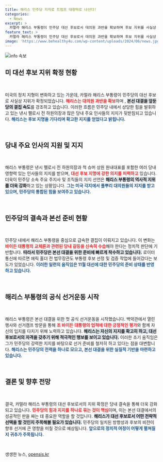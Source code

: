 ```yaml
---
title: 해리스 민주당 지지로 트럼프 대항마로 나선다!
categories:
  - News
excerpt: >
  카멀라 해리스 부통령이 민주당 대선 후보로서 대의원 과반을 확보하며 후보 지위를 사실상 확정했다. 당내 주요 인사들의 지지가 이어지는 가운데 민주당은 내홍을 이겨내고 본선 대결 준비에 박차를 가하고 있다.
feature_text: >
  카멀라 해리스 부통령이 민주당 대선 후보로서 대의원 과반을 확보하며 후보 지위를 사실상 확정했다. 당내 주요 인사들의 지지가 이어지는 가운데 민주당은 내홍을 이겨내고 본선 대결 준비에 박차를 가하고 있다.
image: 'https://www.behealthy4u.com/wp-content/uploads/2024/06/news.jpg'
---
```


<p><img src="https://www.behealthy4u.com/wp-content/uploads/2024/06/news.jpg" alt="info 속보" /></p>

<h2 data-ke-size="size26">미 대선 후보 지위 확정 현황</h2>

<p data-ke-size="size16">&nbsp;</p>

<p>미국의 정치 지형이 변화하고 있는 가운데, 카멀라 해리스 부통령이 민주당의 대선 후보로 사실상 지위가 확정되었습니다. <b><span style="color: #ee2323;">해리스는 대의원 과반을 확보</span></b>하며 , <b><span style="background-color: #21538527;">본선 대결을 앞둔 당의 결집 속도</span></b>를 강조하고 있습니다. 이러한 흐름은 민주당 내에서 상당한 힘을 발휘하고 있는 낸시 펠로시 전 하원의장과 많은 당내 주요 인사들의 지지가 뒷받침되고 있습니다. <b><span style="color: #1a5490;">해리스는 후보 지명을 기다리며 확고한 지지를 얻었다고 밝힙니다.</span></b></p>

<p data-ke-size="size16">&nbsp;</p>

<h2 data-ke-size="size26">당내 주요 인사의 지원 및 지지</h2>

<p data-ke-size="size16">&nbsp;</p>

<p>해리스 부통령은 낸시 펠로시 전 하원의장과 척 슈머 상원 원내대표를 포함한 여러 당내 영향력 있는 인사들의 지지를 받으며, <b><span style="color: #ee2323;">대선 후보 지명에 강한 의지를 피력하고</span></b> 있습니다. 더욱이 민주당 소속 주요 주지사 및 조직들의 지지 선언은 <b><span style="background-color: #21538527;">해리스 부통령의 역사적 지위를 더욱 강화</span></b>하고 있는 상황입니다. <b><span style="color: #1a5490;">그는 미국 각지에서 풀뿌리 대의원들의 지지를 받고 있으며, 민주당의 통합된 힘을 보여주고 있습니다.</span></b></p>

<p data-ke-size="size16">&nbsp;</p>

<h2 data-ke-size="size26">민주당의 결속과 본선 준비 현황</h2>

<p data-ke-size="size16">&nbsp;</p>

<p>민주당 내에서 해리스 부통령을 중심으로 급속한 결집이 이뤄지고 있습니다. 이 변화는 <b><span style="color: #ee2323;">바이든 대통령의 교체론과 관련된 당내 갈등을 신속히 수습</span></b>해야 한다는 정치적 판단에 기반합니다. <b><span style="background-color: #21538527;">따라서 민주당은 본선 대결을 위한 준비에 빠르게 착수하고 있습니다.</span></b> 로이터통신에 따르면 에릭 홀더 전 법무장관도 부통령 후보 선정 및 검증 작업에 들어갔다는 보도가 있었습니다. <b><span style="color: #1a5490;">이러한 일련의 움직임은 11월 대선에 대한 민주당의 준비 상태를 반영하고 있습니다.</span></b></p>

<p data-ke-size="size16">&nbsp;</p>

<h2 data-ke-size="size26">해리스 부통령의 공식 선거운동 시작</h2>

<p data-ke-size="size16">&nbsp;</p>

<p>해리스 부통령은 본선 대결을 위한 첫 공식 선거운동을 시작했습니다. 백악관에서 열린 행사와 선거캠프 방문을 통해 <b><span style="color: #ee2323;">조 바이든 대통령의 업적에 대한 긍정적인 평가</span></b>와 함께 자신의 입지를 다지기 위해 노력하고 있습니다. <b><span style="background-color: #21538527;">해리스는 자신의 지지를 확고히 하고, 대선 후보로서의 자격을 갖추기 위해 적극적인 행보를 보이고 있습니다.</span></b> 이러한 초기 움직임은 그가 민주당의 강력한 지지를 바탕으로 선거 준비를 철저히 하고 있다는 점을 대변합니다. <b><span style="color: #1a5490;">해리스는 민주당의 전력을 하나로 모으고, 본선 대결을 위한 실질적 기반을 마련하고 있습니다.</span></b> </p>

<p data-ke-size="size16">&nbsp;</p>

<h2 data-ke-size="size26">결론 및 향후 전망</h2>

<p data-ke-size="size16">&nbsp;</p>

<p>결국, 카멀라 해리스 부통령의 대선 후보로서의 지위 확정은 당내 결속을 통해 더욱 강화되고 있습니다. <b><span style="color: #ee2323;">민주당의 힘과 지지를 하나로 묶는 것이 핵심</span></b>이며, 이는 본선 대결에서의 성공적인 판을 짜는 데 중요한 역할을 할 것입니다. <b><span style="background-color: #21538527;">해리스가 대선 후보로서 어떤 전략적 선택을 할 것인지 주목해볼 필요가 있습니다.</span></b> 민주당의 일치된 방향성과 후보의 비전이 향후 선거에 큰 영향을 미칠 것으로 예상됩니다. <b><span style="color: #1a5490;">앞으로의 정치적 여정이 어떻게 펼쳐질지 귀추가 주목됩니다.</span></b> </p>

<p data-ke-size="size16">&nbsp;</p>
생생한 뉴스, <a href="https://opensis.kr" rel="dofollow">opensis.kr</a>


